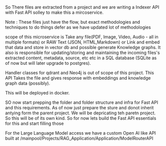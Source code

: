So There files are extracted from a project and we are writing a Indexer API with Fast API solley to make this a mircoservice.

Note : These files just have the flow, but exact methodologies and techniques to do things defer as we have updated lot of methodologies

scope of this microservice is Take any file(PDF, Image, Video, Audio - all in multiple formats) or RAW Text (JSON, HTML,Markdown) or Link and embed that data and store in vector db and possible generate Knowledge graphs. It also is responsible for updating/storing and maintaining the incoming files's extracted content, metadata, source, etc etc in a SQL database (SQLite as of now but will later upgrade to postgres).

Handler classes for qdrant and Neo4j is out of scope of this project. This API Takes the file and gives response with embeddings and knowledge graph data (possibly).

This will be deployed in docker.

SO now start prepping the folder and folder structure and infra for Fast API and this requirements. As of now just prepare the sture and donot inherit antying form the parent project. We will be depricating teh paretn project. So this will be of its own kind. So for now lets build the Fast API essentials for this and start filling those

For the Large Language Model access we have a custom Open AI like API built at /mainpool/Projects/RAG_Application/Application/ModelRouterAPI
